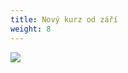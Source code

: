 ```yaml
---
title: Nový kurz od září
weight: 8
---
```

![](/images/uploads/2020_vgv_dospeli_kurz-back-to-work.jpg)